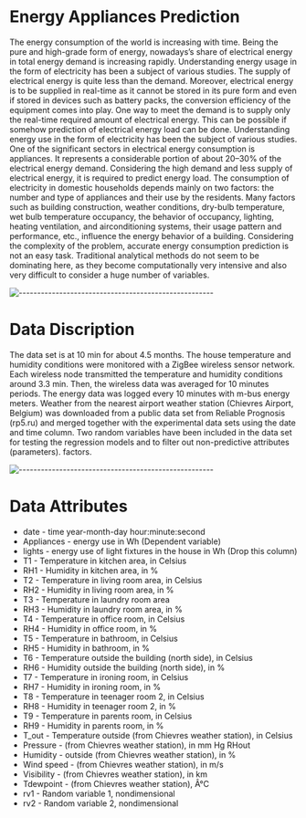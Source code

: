 # Energy Appliances Prediction
The energy consumption of the world is increasing with time. Being the pure and high-grade form of energy, nowadays’s share of electrical energy in total energy demand is increasing rapidly. Understanding energy usage in the form of electricity has been a subject of various studies. The supply of electrical energy is quite less than the demand. Moreover, electrical energy is to be supplied in real-time as it cannot be stored in its pure form and even if stored in devices such as battery packs, the conversion efficiency of the equipment comes into play. One way to meet the demand is to supply only the real-time required amount of electrical energy. This can be possible if somehow prediction of electrical energy load can be done. Understanding energy use in the form of electricity has been the subject of various studies. One of the significant sectors in electrical energy consumption is appliances. It represents a considerable portion of about 20–30% of the electrical energy demand. Considering the high demand and less supply of electrical energy, it is required to predict energy load. The consumption of electricity in domestic households depends mainly on two factors: the number and type of appliances and their use by the residents. Many factors such as building construction, weather conditions, dry-bulb temperature, wet bulb temperature occupancy, the behavior of occupancy, lighting, heating ventilation, and airconditioning systems, their usage pattern and performance, etc., influence the energy behavior of a building. Considering the complexity of the problem, accurate energy consumption prediction is not an easy task. Traditional analytical methods do not seem to be dominating here, as they become computationally very intensive and also very difficult to consider a huge number of variables. 

![-----------------------------------------------------](https://raw.githubusercontent.com/andreasbm/readme/master/assets/lines/rainbow.png)

# Data Discription
The data set is at 10 min for about 4.5 months. The house temperature and humidity conditions were monitored with a ZigBee wireless sensor network. Each wireless node transmitted the temperature and humidity conditions around 3.3 min. Then, the wireless data was averaged for 10 minutes periods. The energy data was logged every 10 minutes with m-bus energy meters. Weather from the nearest airport weather station (Chievres Airport, Belgium) was downloaded from a public data set from Reliable Prognosis (rp5.ru) and merged together with the experimental data sets using the date and time column. Two random variables have been included in the data set for testing the regression models and to filter out non-predictive attributes (parameters). factors.


![-----------------------------------------------------](https://raw.githubusercontent.com/andreasbm/readme/master/assets/lines/rainbow.png)

# Data Attributes
* date - time year-month-day hour:minute:second
* Appliances - energy use in Wh (Dependent variable)
* lights - energy use of light fixtures in the house in Wh (Drop this column)
* T1 - Temperature in kitchen area, in Celsius
* RH1 - Humidity in kitchen area, in %
* T2 - Temperature in living room area, in Celsius
* RH2 - Humidity in living room area, in %
* T3 - Temperature in laundry room area
* RH3 - Humidity in laundry room area, in %
* T4 - Temperature in office room, in Celsius
* RH4 - Humidity in office room, in %
* T5 - Temperature in bathroom, in Celsius
* RH5 - Humidity in bathroom, in %
* T6 - Temperature outside the building (north side), in Celsius
* RH6 - Humidity outside the building (north side), in %
* T7 - Temperature in ironing room, in Celsius
* RH7 - Humidity in ironing room, in %
* T8 - Temperature in teenager room 2, in Celsius
* RH8 - Humidity in teenager room 2, in %
* T9 - Temperature in parents room, in Celsius
* RH9 - Humidity in parents room, in %
* T_out - Temperature outside (from Chievres weather station), in Celsius
* Pressure - (from Chievres weather station), in mm Hg RHout
* Humidity - outside (from Chievres weather station), in %
* Wind speed - (from Chievres weather station), in m/s
* Visibility - (from Chievres weather station), in km
* Tdewpoint - (from Chievres weather station), Â°C
* rv1 - Random variable 1, nondimensional
* rv2 - Random variable 2, nondimensional
